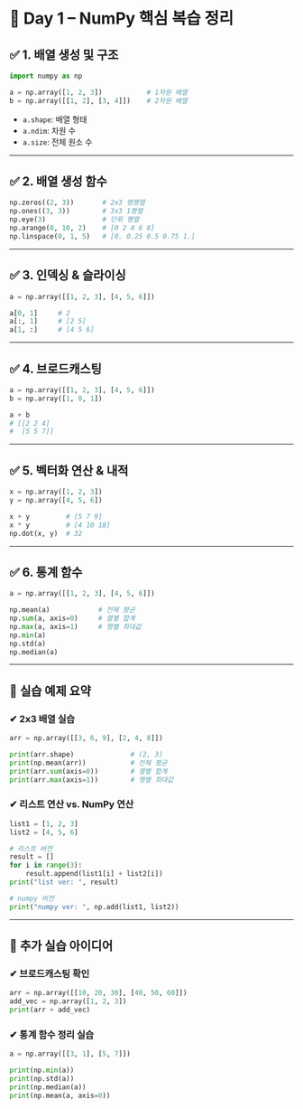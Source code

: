# 📘 Day 1 – NumPy 핵심 복습 정리

## ✅ 1. 배열 생성 및 구조

```python
import numpy as np

a = np.array([1, 2, 3])           # 1차원 배열
b = np.array([[1, 2], [3, 4]])    # 2차원 배열
```

- `a.shape`: 배열 형태
- `a.ndim`: 차원 수
- `a.size`: 전체 원소 수

---

## ✅ 2. 배열 생성 함수

```python
np.zeros((2, 3))       # 2x3 영행렬
np.ones((3, 3))        # 3x3 1행렬
np.eye(3)              # 단위 행렬
np.arange(0, 10, 2)    # [0 2 4 6 8]
np.linspace(0, 1, 5)   # [0. 0.25 0.5 0.75 1.]
```

---

## ✅ 3. 인덱싱 & 슬라이싱

```python
a = np.array([[1, 2, 3], [4, 5, 6]])

a[0, 1]     # 2
a[:, 1]     # [2 5]
a[1, :]     # [4 5 6]
```

---

## ✅ 4. 브로드캐스팅

```python
a = np.array([[1, 2, 3], [4, 5, 6]])
b = np.array([1, 0, 1])

a + b
# [[2 2 4]
#  [5 5 7]]
```

---

## ✅ 5. 벡터화 연산 & 내적

```python
x = np.array([1, 2, 3])
y = np.array([4, 5, 6])

x + y         # [5 7 9]
x * y         # [4 10 18]
np.dot(x, y)  # 32
```

---

## ✅ 6. 통계 함수

```python
a = np.array([[1, 2, 3], [4, 5, 6]])

np.mean(a)            # 전체 평균
np.sum(a, axis=0)     # 열별 합계
np.max(a, axis=1)     # 행별 최대값
np.min(a)
np.std(a)
np.median(a)
```

---

## 🧪 실습 예제 요약

### ✔ 2x3 배열 실습

```python
arr = np.array([[3, 6, 9], [2, 4, 8]])

print(arr.shape)              # (2, 3)
print(np.mean(arr))           # 전체 평균
print(arr.sum(axis=0))        # 열별 합계
print(arr.max(axis=1))        # 행별 최대값
```

### ✔ 리스트 연산 vs. NumPy 연산

```python
list1 = [1, 2, 3]
list2 = [4, 5, 6]

# 리스트 버전
result = []
for i in range(3):
    result.append(list1[i] + list2[i])
print("list ver: ", result)

# numpy 버전
print("numpy ver: ", np.add(list1, list2))
```

---

## 🎯 추가 실습 아이디어

### ✔ 브로드캐스팅 확인

```python
arr = np.array([[10, 20, 30], [40, 50, 60]])
add_vec = np.array([1, 2, 3])
print(arr + add_vec)
```

### ✔ 통계 함수 정리 실습

```python
a = np.array([[3, 1], [5, 7]])

print(np.min(a))
print(np.std(a))
print(np.median(a))
print(np.mean(a, axis=0))
```
